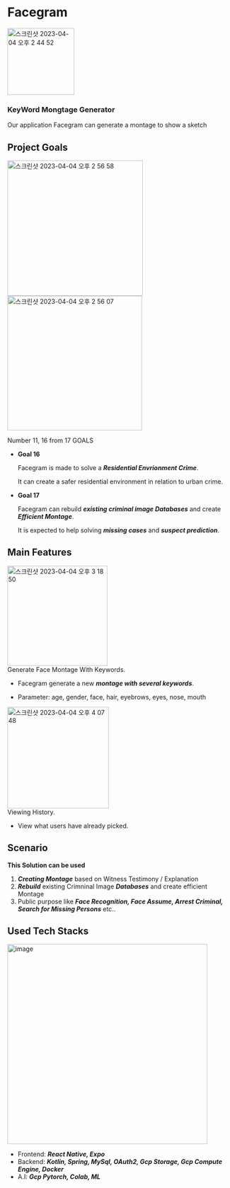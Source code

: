 # Facegram
<img width="151" alt="스크린샷 2023-04-04 오후 2 44 52" src="https://user-images.githubusercontent.com/79959576/229698592-e63ebb5e-91e5-4f2e-bc10-b8f70c046726.png">

### KeyWord Mongtage Generator

Our application Facegram can generate a montage to show a sketch


## Project Goals

<img width="306" alt="스크린샷 2023-04-04 오후 2 56 58" src="https://user-images.githubusercontent.com/79959576/229700595-8d7b723a-4e86-4a6a-b1cd-6990cefe2f84.png"><img width="304" alt="스크린샷 2023-04-04 오후 2 56 07" src="https://user-images.githubusercontent.com/79959576/229700425-2806ad91-2df9-4ecc-b381-486008a1de93.png">

<summary>
Number 11, 16 from 17 GOALS
</summary>
    
- <b>Goal 16</b>

    Facegram is made to solve a ***Residential Envrionment Crime***.
    
    It can create a safer residential environment in relation to urban crime.

- <b>Goal 17</b>

    Facegram can rebuild ***existing criminal image Databases*** and create ***Efficient Montage***.
    
    It is expected to help solving ***missing cases*** and ***suspect prediction***.


## Main Features

<img width="226" alt="스크린샷 2023-04-04 오후 3 18 50" src="https://user-images.githubusercontent.com/79959576/229704609-6d67dd27-bde0-4f08-b08d-c22c089e3515.png">

<summary>
Generate Face Montage With Keywords.
</summary>

-   Facegram generate a new ***montage with several keywords***.
    
-   Parameter: age, gender, face, hair, eyebrows, eyes, nose, mouth


<img width="229" alt="스크린샷 2023-04-04 오후 4 07 48" src="https://user-images.githubusercontent.com/79959576/229714854-ed9a5683-26a0-4065-bf47-c89e6bca6f57.png">

<summary>
Viewing History.
</summary>

-    View what users have already picked.


## Scenario
<b>This Solution can be used</b>
1. ***Creating Montage*** based on Witness Testimony / Explanation
2. ***Rebuild*** existing Crimninal Image ***Databases*** and create efficient Montage
3. Public purpose like ***Face Recognition, Face Assume, Arrest Criminal, Search for Missing Persons*** etc..

## Used Tech Stacks
<img width="452" alt="image" src="https://user-images.githubusercontent.com/79959576/229718970-67960eec-1d94-4b33-9885-730b832cc3cd.png">

- Frontend: ***React Native, Expo***
- Backend: ***Kotlin, Spring, MySql, OAuth2, Gcp Storage, Gcp Compute Engine, Docker***
- A.I: ***Gcp Pytorch, Colab, ML***


